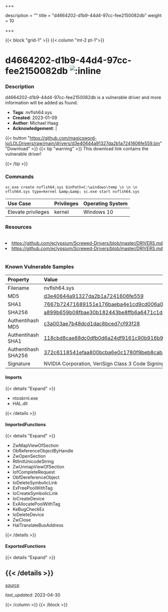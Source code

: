 +++

description = ""
title = "d4664202-d1b9-44d4-97cc-fee2150082db"
weight = 10

+++


{{< block "grid-1" >}}
{{< column "mt-2 pt-1">}}


# d4664202-d1b9-44d4-97cc-fee2150082db ![:inline](/images/twitter_verified.png) 


### Description

d4664202-d1b9-44d4-97cc-fee2150082db is a vulnerable driver and more information will be added as found.
- **Tags**: nvflsh64.sys
- **Created**: 2023-01-09
- **Author**: Michael Haag
- **Acknowledgement**:  | [](https://twitter.com/)

{{< button "https://github.com/magicsword-io/LOLDrivers/raw/main/drivers/d3e40644a91327da2b1a7241606fe559.bin" "Download" >}}
{{< tip "warning" >}}
This download link contains the vulnerable driver!

{{< /tip >}}

### Commands

```
sc.exe create nvflsh64.sys binPath=C:\windows\temp \n \n \n  vflsh64.sys type=kernel &amp;&amp; sc.exe start nvflsh64.sys
```

| Use Case | Privileges | Operating System | 
|:---- | ---- | ---- |
| Elevate privileges | kernel | Windows 10 |

### Resources
<br>
<li><a href=" https://github.com/eclypsium/Screwed-Drivers/blob/master/DRIVERS.md"> https://github.com/eclypsium/Screwed-Drivers/blob/master/DRIVERS.md</a></li>
<li><a href="https://github.com/eclypsium/Screwed-Drivers/blob/master/DRIVERS.md">https://github.com/eclypsium/Screwed-Drivers/blob/master/DRIVERS.md</a></li>
<br>

### Known Vulnerable Samples

| Property           | Value |
|:-------------------|:------|
| Filename           | nvflsh64.sys |
| MD5                | [d3e40644a91327da2b1a7241606fe559](https://www.virustotal.com/gui/file/d3e40644a91327da2b1a7241606fe559) |
| SHA1               | [7667b72471689151e176baeba4e1cd9cd006a09a](https://www.virustotal.com/gui/file/7667b72471689151e176baeba4e1cd9cd006a09a) |
| SHA256             | [a899b659b08fbae30b182443be8ffb6a6471c1d0497b52293061754886a937a3](https://www.virustotal.com/gui/file/a899b659b08fbae30b182443be8ffb6a6471c1d0497b52293061754886a937a3) |
| Authentihash MD5   | [c3a003ae7b48dcd1dac8bced7cf93f28](https://www.virustotal.com/gui/search/authentihash%253Ac3a003ae7b48dcd1dac8bced7cf93f28) |
| Authentihash SHA1  | [118cbd8cae88dc0dfb0d6a24df9161c90b916b90](https://www.virustotal.com/gui/search/authentihash%253A118cbd8cae88dc0dfb0d6a24df9161c90b916b90) |
| Authentihash SHA256| [372c6118541efaa800bcba6e0c1780f9beb8cab6f2176bcc5fe3664ea19379e4](https://www.virustotal.com/gui/search/authentihash%253A372c6118541efaa800bcba6e0c1780f9beb8cab6f2176bcc5fe3664ea19379e4) |
| Signature         | NVIDIA Corporation, VeriSign Class 3 Code Signing 2010 CA, VeriSign   |


#### Imports
{{< details "Expand" >}}
* ntoskrnl.exe
* HAL.dll

{{< /details >}}
#### ImportedFunctions
{{< details "Expand" >}}
* ZwMapViewOfSection
* ObReferenceObjectByHandle
* ZwOpenSection
* RtlInitUnicodeString
* ZwUnmapViewOfSection
* IofCompleteRequest
* ObfDereferenceObject
* IoDeleteSymbolicLink
* ExFreePoolWithTag
* IoCreateSymbolicLink
* IoCreateDevice
* ExAllocatePoolWithTag
* KeBugCheckEx
* IoDeleteDevice
* ZwClose
* HalTranslateBusAddress

{{< /details >}}
#### ExportedFunctions
{{< details "Expand" >}}

{{< /details >}}
-----



[*source*](https://github.com/magicsword-io/LOLDrivers/tree/main/yaml/d4664202-d1b9-44d4-97cc-fee2150082db.yaml)

*last_updated:* 2023-04-30








{{< /column >}}
{{< /block >}}

